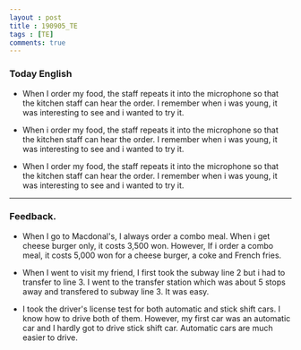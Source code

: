 ```yaml
---
layout : post
title : 190905_TE
tags : [TE]
comments: true
---
```

### Today English
- When I order my food, the staff repeats it into the microphone so that the kitchen staff can hear the order. I remember when i was young, it was interesting to see and i wanted to try it.

- When i order my food, the staff repeats it into the microphone so that the kitchen staff can hear the order. I remember when i was young, it was interesting to see and i wanted to try it.

- When I order my food, the staff repeats it into the microphone so that the kitchen staff can hear the order. I remember when i was young, it was interesting to see and i wanted to try it.

--- 

### Feedback.
- When I go to Macdonal's, I always order a combo meal. When i get cheese burger only, it costs 3,500 won. However, If i order a combo meal, it costs 5,000 won for a cheese burger, a coke and French fries.

- When I went to visit my friend, I first took the subway line 2 but i had to transfer to line 3. I went to the transfer station which was about 5 stops away and transfered to subway line 3. It was easy.

- I took the driver's license test for both automatic and stick shift cars. I know how to drive both of them. However, my first car was an automatic car and I hardly got to drive stick shift car. Automatic cars are much easier to drive.

